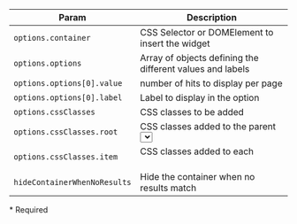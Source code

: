 | Param | Description |
| --- | --- |
|  <span class='attr-required'>`options.container`</span> | CSS Selector or DOMElement to insert the widget |
|  <span class='attr-required'>`options.options`</span> | Array of objects defining the different values and labels |
|  <span class='attr-required'>`options.options[0].value`</span> | number of hits to display per page |
|  <span class='attr-required'>`options.options[0].label`</span> | Label to display in the option |
|  <span class='attr-optional'>`options.cssClasses`</span> | CSS classes to be added |
|  <span class='attr-optional'>`options.cssClasses.root`</span> | CSS classes added to the parent <select> |
|  <span class='attr-optional'>`options.cssClasses.item`</span> | CSS classes added to each <option> |
|  <span class='attr-optional'>`hideContainerWhenNoResults`</span> | Hide the container when no results match |

<p class="attr-legend">* <span>Required</span></p>

